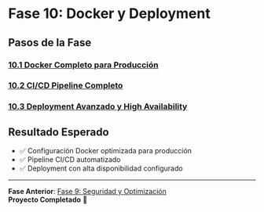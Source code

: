 # Fase 10: Docker y Deployment

## Pasos de la Fase

### [10.1 Docker Completo para Producción](./step-10.1-docker-production.md)

### [10.2 CI/CD Pipeline Completo](./step-10.2-cicd-pipeline.md)

### [10.3 Deployment Avanzado y High Availability](./step-10.3-deployment-ha.md)

## Resultado Esperado

- ✅ Configuración Docker optimizada para producción
- ✅ Pipeline CI/CD automatizado
- ✅ Deployment con alta disponibilidad configurado

---

**Fase Anterior**: [Fase 9: Seguridad y Optimización](../fase-9-security/README.md)  
**Proyecto Completado** 🎉
